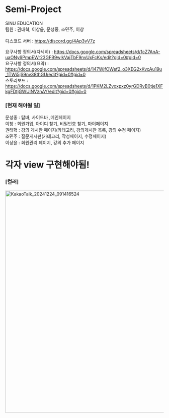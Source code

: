 # Semi-Project
SINU EDUCATION<br>
팀원 : 권태혁, 이상윤, 문성종, 조민주, 이창
<br><br>
디스코드 서버 : https://discord.gg/4Ap3vV7z <br>

요구사항 정의서(자세히) :  https://docs.google.com/spreadsheets/d/1cZ7AnA-uaONy6PmpEWr23GFB9wlkVajTbF9nvUxFcKs/edit?gid=0#gid=0
<br>
요구사항 정의서(요약) : https://docs.google.com/spreadsheets/d/147WjfOWef2_o3XEG2xKvcAu19u_1TWi5jS9nv38thGU/edit?gid=0#gid=0
<br>
스토리보드 : https://docs.google.com/spreadsheets/d/1PKM2LZvoxpxz0yrGDRvB0tje1XFkgFDtjGWUlNVznAY/edit?gid=0#gid=0

<h3>[현재 해야될 일]</h3>
<a>문성종 : 탑바, 사이드바 ,메인페이지 <br></a>
<a>이창 : 회원가입, 아이디 찾기, 비밀번호 찾기, 마이페이지 </a><br>
<a>권태혁 : 강의 게시판 페이지(카테고리, 강의게시판 목록, 강의 수정 페이지) </a><br>
<a>조민주 : 질문게시판(카테고리, 작성페이지, 수정페이지) </a><br>
<a>이상윤 : 회원관리 페이지, 강의 추가 페이지 </a><br>
<h1>각자 view 구현해야됨!</h1>

<h3>[컬러]</h3>
<img width="704" alt="KakaoTalk_20241224_091416524" src="https://github.com/user-attachments/assets/b789d86f-10ba-47e7-bf45-e5712b659f46" />

